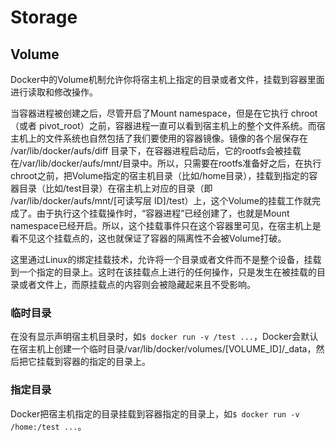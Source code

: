 # Storage



## Volume

Docker中的Volume机制允许你将宿主机上指定的目录或者文件，挂载到容器里面进行读取和修改操作。

当容器进程被创建之后，尽管开启了Mount namespace，但是在它执行 chroot（或者 pivot_root）之前，容器进程一直可以看到宿主机上的整个文件系统。而宿主机上的文件系统也自然包括了我们要使用的容器镜像。镜像的各个层保存在 /var/lib/docker/aufs/diff 目录下，在容器进程启动后，它的rootfs会被挂载在/var/lib/docker/aufs/mnt/目录中。所以，只需要在rootfs准备好之后，在执行chroot之前，把Volume指定的宿主机目录（比如/home目录），挂载到指定的容器目录（比如/test目录）在宿主机上对应的目录（即 /var/lib/docker/aufs/mnt/[可读写层 ID]/test）上，这个Volume的挂载工作就完成了。由于执行这个挂载操作时，“容器进程”已经创建了，也就是Mount namespace已经开启。所以，这个挂载事件只在这个容器里可见，在宿主机上是看不见这个挂载点的，这也就保证了容器的隔离性不会被Volume打破。

这里通过Linux的绑定挂载技术，允许将一个目录或者文件而不是整个设备，挂载到一个指定的目录上。这时在该挂载点上进行的任何操作，只是发生在被挂载的目录或者文件上，而原挂载点的内容则会被隐藏起来且不受影响。

### 临时目录

在没有显示声明宿主机目录时，如``$ docker run -v /test ...``，Docker会默认在宿主机上创建一个临时目录/var/lib/docker/volumes/[VOLUME_ID]/_data，然后把它挂载到容器的指定的目录上。

### 指定目录

Docker把宿主机指定的目录挂载到容器指定的目录上，如``$ docker run -v /home:/test ...``。
